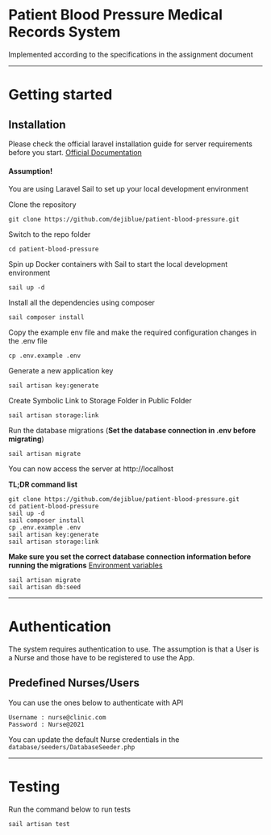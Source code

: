 # Patient Blood Pressure Medical Records System
Implemented according to the specifications in the assignment document

----------

# Getting started

## Installation

Please check the official laravel installation guide for server requirements before you start. [Official Documentation](https://laravel.com/docs/8.x)

#### Assumption!
You are using Laravel Sail to set up your local development environment

Clone the repository

    git clone https://github.com/dejiblue/patient-blood-pressure.git

Switch to the repo folder

    cd patient-blood-pressure

Spin up Docker containers with Sail to start the local development environment

    sail up -d

Install all the dependencies using composer

    sail composer install

Copy the example env file and make the required configuration changes in the .env file

    cp .env.example .env

Generate a new application key

    sail artisan key:generate

Create Symbolic Link to Storage Folder in Public Folder

    sail artisan storage:link

Run the database migrations (**Set the database connection in .env before migrating**)

    sail artisan migrate

You can now access the server at http://localhost

**TL;DR command list**

    git clone https://github.com/dejiblue/patient-blood-pressure.git
    cd patient-blood-pressure
    sail up -d
    sail composer install
    cp .env.example .env
    sail artisan key:generate
    sail artisan storage:link

**Make sure you set the correct database connection information before running the migrations** [Environment variables](#environment-variables)

    sail artisan migrate
    sail artisan db:seed


----------

# Authentication
The system requires authentication to use. The assumption is that a User is a Nurse and those have to be registered to use the App.

## Predefined Nurses/Users
You can use the ones below to authenticate with API

    Username : nurse@clinic.com
    Password : Nurse@2021

You can update the default Nurse credentials in the `database/seeders/DatabaseSeeder.php` 

----------

# Testing
Run the command below to run tests


    sail artisan test
